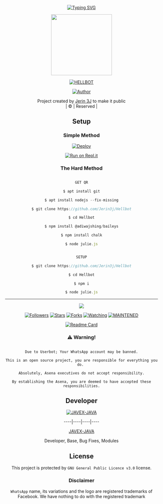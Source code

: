 <div align="center">

[![Typing SVG](https://readme-typing-svg.herokuapp.com?font=Lemon+milk&color=F70000&lines=Welcome+to+Hellbot+repository;Created+by+Java;This+is+a+user+friendly+bot+of+hellboys;With+more+features)](https://git.io/typing-svg)

 </a>

</p>

<div align="center">

  <p align="center">

<img src="https://github.com/Jerin3j/JERIN-SER/blob/a0bf76e97991bf23e1da585e1ae24bab229ae491/Hellboys.jpg" width="200" height="200"/>

</p>

 <p align="center">

<a href="#"><img title="HELLBOT" src="https://img.shields.io/badge/-Hellbot-darkred"></a>

</p>
 
  <p align="center">

  

<a href="https://github.com/Jerin3j"><img title="Author" src="https://img.shields.io/badge/Author-Jerin3J-B0T?color=navy&style=for-the-badge&logo=whatsapp"></a>

</p>

</div>

<p align="center">

Project created by <a href="https://github.com/Jerin3j">Jerin 3J</a> to make it public <br>| © | Reserved |

</p>

## Setup

<div align="center">

  ### Simple Method

  

[![Deploy](https://www.herokucdn.com/deploy/button.svg)](https://heroku.com/deploy?template=https://github.com/Jerin3j/Hellbot) 

  

[![Run on Repl.it](https://repl.it/badge/github/quiec/whatsAlfa)](https://replit.com/@Farhandqz/JulieMwol)

  

### The Hard Method

```js

GET QR

$ apt install git

$ apt install nodejs --fix-missing

$ git clone https://github.com/Jerin3j/Hellbot

$ cd Hellbot

$ npm install @adiwajshing/baileys

$ npm install chalk

$ node julie.js

```

      

```js

SETUP

$ git clone https://github.com/Jerin3j/Hellbot

$ cd Hellbot

$ npm i

$ node julie.js

```

----

  <p align="center">
<a href="https://github.com/Jerin3j">
    <img src="https://img.shields.io/github/repo-size/Jerin3j/Hellbot?color=green&label=Repo%20total%20size&style=plastic">
<p align="center">
<a href="https://github.com/Jerin3j/followers"><img title="Followers" src="https://img.shields.io/github/followers/Jerin3j?color=blue&style=flat-square"></a>
<a href="https://github.com/farhan-dqz/JulieMwol/stargazers/"><img title="Stars" src="https://img.shields.io/github/stars/Jerin3j/Hellbot?color=blue&style=flat-square"></a>
<a href="https://github.com/Jerin3j/Hellbot/network/members"><img title="Forks" src="https://img.shields.io/github/forks/Jerin3j/Hellbot?color=blue&style=flat-square"></a>
<a href="https://github.com/Jerin3j/3J-B0T/watchers"><img title="Watching" src="https://img.shields.io/github/watchers/Jerin3j/Hellbot?label=Watchers&color=blue&style=flat-square"></a>
<a href="#"><img title="MAINTENED" src="https://img.shields.io/badge/UNMAINTENED-YES-blue.svg"</a>
</p>

       

  [![Readme Card](https://github-readme-stats.vercel.app/api/pin/?username=farhan-dqz&repo=Julie-Mwol&theme=nightowl)](https://github.com/farhan-dqz/Julie-Mwol)

  </div>

    

### ⚠️ Warning! 

```

Due to Userbot; Your WhatsApp account may be banned.

This is an open source project, you are responsible for everything you do. 

Absolutely, Asena executives do not accept responsibility.

By establishing the Asena, you are deemed to have accepted these responsibilities.

```

## Developer

  <div align="center">

    

  [![JAVEX-JAVA](https://github.com/Jerin3j.png?size=120)](https://github.com/Jerin3j) 

----|----|----|----

[JAVEX-JAVA](https://github.com/Jerin3j ) 

Developer, Base, Bug Fixes, Modules

  </div>

    

## License

This project is protected by `GNU General Public Licence v3.0` license.

### Disclaimer

`WhatsApp` name, its variations and the logo are registered trademarks of Facebook. We have nothing to do with the registered trademark



